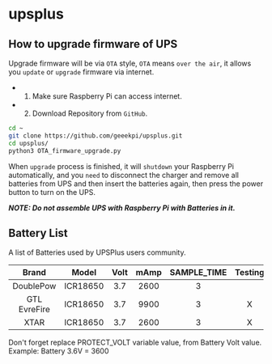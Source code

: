 # upsplus

## How to upgrade firmware of UPS

Upgrade firmware will be via `OTA` style, `OTA` means `over the air`, it allows you `update` or `upgrade` firmware via internet.

- 1. Make sure Raspberry Pi can access internet.
- 2. Download Repository from `GitHub`.

```bash
cd ~
git clone https://github.com/geeekpi/upsplus.git
cd upsplus/
python3 OTA_firmware_upgrade.py
```

When `upgrade` process is finished, it will `shutdown` your Raspberry Pi automatically, and you `need` to disconnect the charger and remove all batteries from UPS and then insert the batteries again, then press the power button to turn on the UPS.

***NOTE: Do not assemble UPS with Raspberry Pi with Batteries in it.***

## Battery List

A list of Batteries used by UPSPlus users community.

| Brand | Model | Volt | mAmp | SAMPLE_TIME | Testing | Time |
| :---: | :---: | :---: | :---: | :---: | :---: | :---: |
| DoublePow | ICR18650 | 3.7 | 2600 | 3 |  | +180days |
| GTL EvreFire | ICR18650 | 3.7 | 9900 | 3 | X |  |
| XTAR | ICR18650 | 3.7 | 2600 | 3 | X |  |

Don't forget replace PROTECT_VOLT variable value, from Battery Volt value. Example: Battery 3.6V = 3600
